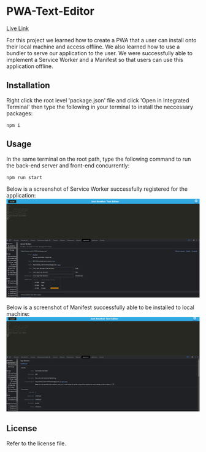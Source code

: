 # PWA-Text-Editor

[Live Link](https://stormy-earth-61105.herokuapp.com/)

For this project we learned how to create a PWA that a user can install onto their local machine and access offline. We also learned how to use a bundler to serve our application to the user. We were successfully able to implement a Service Worker and a Manifest so that users can use this application offline. 

## Installation

Right click the root level 'package.json' file and click 'Open in Integrated Terminal' then type the following in your terminal to install the neccessary packages:
```
npm i
```

## Usage 

In the same terminal on the root path, type the following command to run the back-end server and front-end concurrently: 
```
npm run start
```
Below is a screenshot of Service Worker successfully registered for the application:
![alt text](./client/src/images/service-worker.png)

Below is a screenshot of Manifest successfully able to be installed to local machine:
![alt text](./client/src/images/manifest.png)

## License

Refer to the license file.
